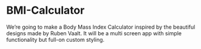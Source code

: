 # BMI-Calculator
We’re going to make a Body Mass Index Calculator inspired by the beautiful designs made by Ruben Vaalt. It will be a multi screen app with simple functionality but full-on custom styling.
